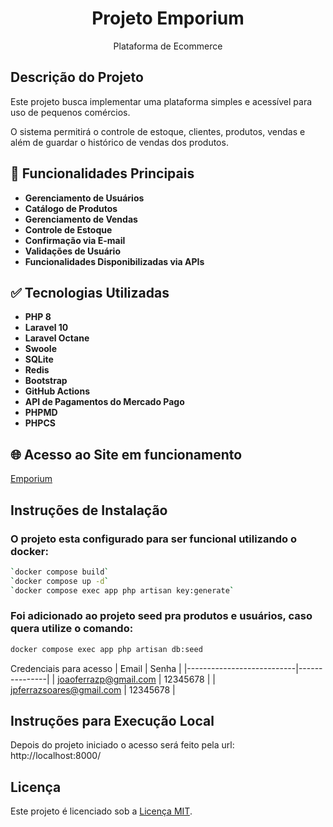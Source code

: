 <h1 align="center"> Projeto Emporium</h1>
<p align="center"> Plataforma de Ecommerce</p>

## Descrição do Projeto 

Este projeto busca implementar uma plataforma simples e acessível para uso de pequenos comércios.  

O sistema permitirá o controle de estoque, clientes, produtos, vendas  e além de guardar o histórico de vendas dos produtos.

## :hammer: Funcionalidades Principais

- **Gerenciamento de Usuários**
- **Catálogo de Produtos**
- **Gerenciamento de Vendas**
- **Controle de Estoque**
- **Confirmação via E-mail**
- **Validações de Usuário**
- **Funcionalidades Disponibilizadas via APIs**

## :white_check_mark: Tecnologias Utilizadas

- **PHP 8**
- **Laravel 10**
- **Laravel Octane**
- **Swoole**
- **SQLite**
- **Redis**
- **Bootstrap**
- **GitHub Actions**
- **API de Pagamentos do Mercado Pago**
- **PHPMD**
- **PHPCS**

## 🌐 Acesso ao Site em funcionamento
[Emporium](http://emporiumecommerce.duckdns.org)

## Instruções de Instalação

### O projeto esta configurado para ser funcional utilizando o docker:

```bash
`docker compose build`
`docker compose up -d`
`docker compose exec app php artisan key:generate`
```

### Foi adicionado ao projeto seed pra produtos e usuários, caso quera utilize o comando:
```bash
docker compose exec app php artisan db:seed
```

Credenciais para acesso
| Email                     | Senha         |
|---------------------------|---------------|
| joaoferrazp@gmail.com     | 12345678      |
| jpferrazsoares@gmail.com  | 12345678      |


## Instruções para Execução Local

Depois do projeto iniciado o acesso será feito pela url: http://localhost:8000/

## Licença

Este projeto é licenciado sob a [Licença MIT](LICENSE).
